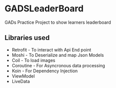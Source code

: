 # GADSLeaderBoard
GADs Practice Project to show learners leaderboard

## Libraries used
* Retrofit - To interact with Api End point
* Moshi - To Deserialize and map Json Models
* Coil - To load images
* Coroutine - For Asyncronous data processing
* Koin - For Dependency Injection
* ViewModel
* LiveData 
